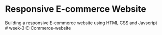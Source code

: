 # Responsive E-commerce Website
 Building a responsive E-commerce website using HTML CSS and Javscript
#   w e e k - 3 - E - C o m m e r c e - w e b s i t e 
 
 